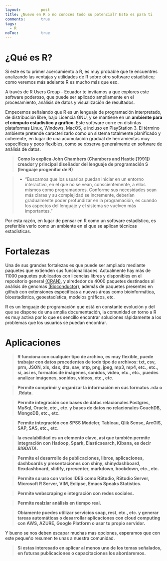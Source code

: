 ```yaml
---
layout: 		post
title: ¿Nuevo en R o no conoces todo su potencial? Esto es para ti
comments:		true
tags: 
  - R
noToc:			true
---
```


¿Qué es R?
===================
Si este es tu primer acercamiento a R, es muy probable que te encuentres analizando las ventajas y utilidades de R sobre otro software estadístico; como veremos más adelante R es mucho más que eso. 

A través de R Users Group - Ecuador te invitamos a que explores este software poderoso, que puede ser aplicado ampliamente en el procesamiento, análisis de datos y visualización de resultados.

Empecemos señalando que R es un lenguaje de programación interpretado, de distribución libre, bajo Licencia GNU, y se mantiene en un **ambiente para el cómputo estadístico y gráfico**. Este software corre en distintas plataformas Linux, Windows, MacOS, e incluso en PlayStation 3. El término ambiente pretende caracterizarlo como un sistema totalmente planificado y coherente, en lugar de una acumulación gradual de herramientas muy específicas y poco flexibles, como se observa generalmente en software de análisis de datos.

> **Como lo explica John Chambers (Chambers and Hastie [1991]) creador y principal diseñador del lenguaje de programación S (lenguaje progenitor de R)**

> - “Buscamos que los usuarios puedan iniciar en un entorno interactivo, en el que no se vean, conscientemente, a ellos mismos como programadores.
Conforme sus necesidades sean más claras y su complejidad se incremente, deberían gradualmente poder profundizar en la programación, es cuando los aspectos del lenguaje y el sistema se vuelven más importantes.”

Por esta razón, en lugar de pensar en R como un software estadístico, es preferible verlo como un ambiente en el que se aplican técnicas estadísticas. 

Fortalezas
===================
Una de sus grandes fortalezas es que puede ser ampliado mediante paquetes que extienden sus funcionalidades. Actualmente hay más de 11000 paquetes publicados con licencias libres y disponibles en el repositorio general [(CRAN)](https://cloud.r-project.org/), y alrededor de 4000 paquetes destinados al análisis de genomas [(Bioconductor)](https://bioconductor.org/packages/3.5/BiocViews.html#___Software), además de paquetes presentes en github con extensiones específicas a nuevas áreas como bioinformática, bioestadística, geoestadística, modelos gráficos, etc.

R es un lenguaje de programación que está en constante evolución y del que se dispone de una amplia documentación, la comunidad en torno a R es muy activa por lo que es sencillo encontrar soluciones rápidamente a los problemas que los usuarios se puedan encontrar.

Aplicaciones
===================

> **R funciona con cualquier tipo de archivo, es muy flexible, puede trabajar con datos procedentes de todo tipo de archivos: txt, csv, prm, JSON, xls, xlsx, dta, sav, mtp, png, jpeg, mp3, mp4, etc., etc., si, así es, formatos de imágenes, sonidos, video, etc., etc., puedes analizar imágenes, sonidos, videos, etc., etc.**

> **Permite comprimir y organizar la información en sus formatos .rda o .Rdata.**

> **Permite integración con bases de datos relacionales Postgres, MySql,  Oracle, etc., etc. y bases de datos no relacionales CouchDB, MongoDB, etc., etc.**

> **Permite integración con SPSS Modeler, Tableau, Qlik Sense, ArcGIS, SAP, SAS, etc., etc.**

> **la escalabilidad es un elemento clave, así que también permite integración con Hadoop, Spark, Elasticsearch, Kibana, es decir *BIGDATA*.**

> **Permite el desarrollo de publicaciones, libros, aplicaciones, dashboards y presentaciones con shiny, shinydashboard, flexdashboard, slidify, rpresenter, markdown, bookdown, etc., etc.**

> **Permite su uso con varios IDES como RStudio, RStudio Server, Microsoft R Server, VIM, Eclipse, Emacs Speaks Statistics.**

> **Permite webscraping e integración con redes sociales.**

> **Permite realziar análisis en tiempo real.**

> **Obiamente puedes utilizar servicios soap, rest, etc., etc. y generar tareas automáticas o desarrollar aplicaciones con cloud computing con AWS, AZURE, Google Platform o usar tu propio servidor.**

Y bueno se nos deben escapar muchas mas opciones, esperamos que con este pequeño resumen te unas a nuestra comunidad.

> **Si estas interesado en aplicar al menos uno de los temas señalados, en futuras publicaciones o capacitaciones los abordaremos.**
